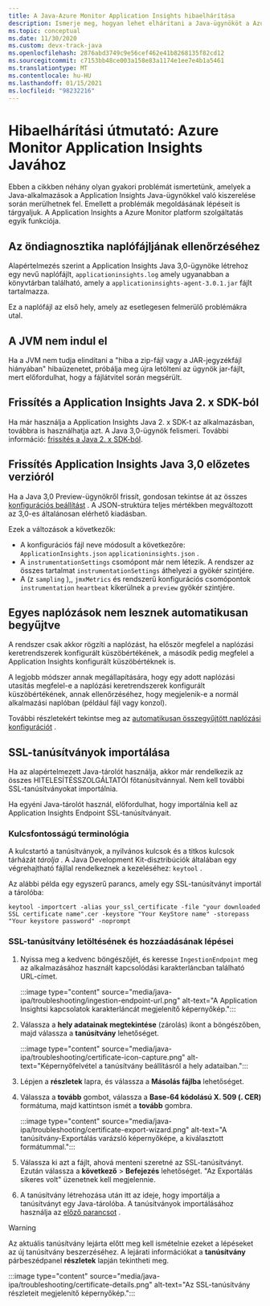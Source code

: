 ```yaml
---
title: A Java-Azure Monitor Application Insights hibaelhárítása
description: Ismerje meg, hogyan lehet elhárítani a Java-ügynököt a Azure Monitor Application Insights
ms.topic: conceptual
ms.date: 11/30/2020
ms.custom: devx-track-java
ms.openlocfilehash: 2876abd3749c9e56cef462e41b8268135f82cd12
ms.sourcegitcommit: c7153bb48ce003a158e83a1174e1ee7e4b1a5461
ms.translationtype: MT
ms.contentlocale: hu-HU
ms.lasthandoff: 01/15/2021
ms.locfileid: "98232216"
---
```

# <a name="troubleshooting-guide-azure-monitor-application-insights-for-java"></a>Hibaelhárítási útmutató: Azure Monitor Application Insights Javához

Ebben a cikkben néhány olyan gyakori problémát ismertetünk, amelyek a Java-alkalmazások a Application Insights Java-ügynökkel való kiszerelése során merülhetnek fel. Emellett a problémák megoldásának lépéseit is tárgyaljuk. A Application Insights a Azure Monitor platform szolgáltatás egyik funkciója.

## <a name="check-the-self-diagnostic-log-file"></a>Az öndiagnosztika naplófájljának ellenőrzéséhez

Alapértelmezés szerint a Application Insights Java 3,0-ügynöke létrehoz egy nevű naplófájlt, `applicationinsights.log` amely ugyanabban a könyvtárban található, amely a `applicationinsights-agent-3.0.1.jar` fájlt tartalmazza.

Ez a naplófájl az első hely, amely az esetlegesen felmerülő problémákra utal.

## <a name="jvm-fails-to-start"></a>A JVM nem indul el

Ha a JVM nem tudja elindítani a "hiba a zip-fájl vagy a JAR-jegyzékfájl hiányában" hibaüzenetet, próbálja meg újra letölteni az ügynök jar-fájlt, mert előfordulhat, hogy a fájlátvitel során megsérült.

## <a name="upgrade-from-the-application-insights-java-2x-sdk"></a>Frissítés a Application Insights Java 2. x SDK-ból

Ha már használja a Application Insights Java 2. x SDK-t az alkalmazásban, továbbra is használhatja azt. A Java 3,0-ügynök felismeri. További információ: [frissítés a Java 2. x SDK-ból](./java-standalone-upgrade-from-2x.md).

## <a name="upgrade-from-application-insights-java-30-preview"></a>Frissítés Application Insights Java 3,0 előzetes verzióról

Ha a Java 3,0 Preview-ügynökről frissít, gondosan tekintse át az összes [konfigurációs beállítást](./java-standalone-config.md) . A JSON-struktúra teljes mértékben megváltozott az 3,0-es általánosan elérhető kiadásban.

Ezek a változások a következők:

-  A konfigurációs fájl neve módosult a következőre: `ApplicationInsights.json` `applicationinsights.json` .
-  A `instrumentationSettings` csomópont már nem létezik. A rendszer az összes tartalmat `instrumentationSettings` áthelyezi a gyökér szintjére. 
-  A (z `sampling` ),, `jmxMetrics` és rendszerű konfigurációs csomópontok `instrumentation` `heartbeat` kikerülnek a `preview` gyökér szintjére.

## <a name="some-logging-is-not-auto-collected"></a>Egyes naplózások nem lesznek automatikusan begyűjtve

A rendszer csak akkor rögzíti a naplózást, ha először megfelel a naplózási keretrendszerek konfigurált küszöbértékének, a második pedig megfelel a Application Insights konfigurált küszöbértéknek is.

A legjobb módszer annak megállapítására, hogy egy adott naplózási utasítás megfelel-e a naplózási keretrendszerek konfigurált küszöbértékének, annak ellenőrzéséhez, hogy megjelenik-e a normál alkalmazási naplóban (például fájl vagy konzol).

További részletekért tekintse meg az [automatikusan összegyűjtött naplózási konfigurációt](./java-standalone-config.md#auto-collected-logging) .

## <a name="import-ssl-certificates"></a>SSL-tanúsítványok importálása

Ha az alapértelmezett Java-tárolót használja, akkor már rendelkezik az összes HITELESÍTÉSSZOLGÁLTATÓI főtanúsítvánnyal. Nem kell további SSL-tanúsítványokat importálnia.

Ha egyéni Java-tárolót használ, előfordulhat, hogy importálnia kell az Application Insights Endpoint SSL-tanúsítványait.

### <a name="key-terminology"></a>Kulcsfontosságú terminológia
A kulcstartó a tanúsítványok, a nyilvános kulcsok és a titkos kulcsok tárházát *tárolja* . A Java Development Kit-disztribúciók általában egy végrehajtható fájllal rendelkeznek a kezeléséhez: `keytool` .

Az alábbi példa egy egyszerű parancs, amely egy SSL-tanúsítványt importál a tárolóba:

`keytool -importcert -alias your_ssl_certificate -file "your downloaded SSL certificate name".cer -keystore "Your KeyStore name" -storepass "Your keystore password" -noprompt`

### <a name="steps-to-download-and-add-an-ssl-certificate"></a>SSL-tanúsítvány letöltésének és hozzáadásának lépései

1.  Nyissa meg a kedvenc böngészőjét, és keresse `IngestionEndpoint` meg az alkalmazásához használt kapcsolódási karakterláncban található URL-címet.

    :::image type="content" source="media/java-ipa/troubleshooting/ingestion-endpoint-url.png" alt-text="A Application Insightsi kapcsolatok karakterláncát megjelenítő képernyőkép.":::

2.  Válassza a **hely adatainak megtekintése** (zárolás) ikont a böngészőben, majd válassza a **tanúsítvány** lehetőséget.

    :::image type="content" source="media/java-ipa/troubleshooting/certificate-icon-capture.png" alt-text="Képernyőfelvétel a tanúsítvány beállításról a hely adataiban.":::

3.  Lépjen a **részletek** lapra, és válassza a **Másolás fájlba** lehetőséget.
4.  Válassza a **tovább** gombot, válassza a **Base-64 kódolású X. 509 (. CER)** formátuma, majd kattintson ismét a **tovább** gombra.

    :::image type="content" source="media/java-ipa/troubleshooting/certificate-export-wizard.png" alt-text="A tanúsítvány-Exportálás varázsló képernyőképe, a kiválasztott formátummal.":::

5.  Válassza ki azt a fájlt, ahová menteni szeretné az SSL-tanúsítványt. Ezután válassza a **következő**  >  **Befejezés** lehetőséget. "Az Exportálás sikeres volt" üzenetnek kell megjelennie.
6.  A tanúsítvány létrehozása után itt az ideje, hogy importálja a tanúsítványt egy Java-tárolóba. A tanúsítványok importálásához használja az [előző parancsot](#key-terminology) .

> [!WARNING]
> Az aktuális tanúsítvány lejárta előtt meg kell ismételnie ezeket a lépéseket az új tanúsítvány beszerzéséhez. A lejárati információkat a **tanúsítvány** párbeszédpanel **részletek** lapján tekintheti meg.
>
> :::image type="content" source="media/java-ipa/troubleshooting/certificate-details.png" alt-text="Az SSL-tanúsítvány részleteit megjelenítő képernyőkép.":::
